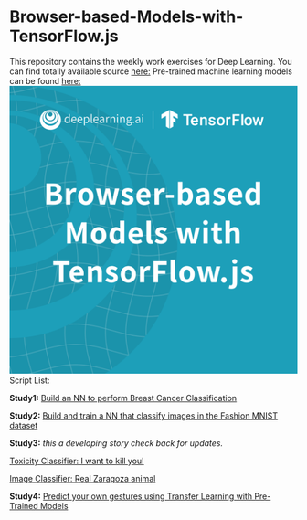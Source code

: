 # Browser-based-Models-with-TensorFlow.js
This repository contains the weekly work exercises for Deep Learning.
You can find totally available source [here:](https://github.com/lmoroney/dlaicourse)
Pre-trained machine learning models can be found [here:](https://github.com/tensorflow/tfjs-models)
![](images/javalogo.png)
Script List:

**Study1:**
[Build an NN to perform Breast Cancer Classification](https://carlosug.github.io/TensorflowinBrowser/src/study1/wdbc_exercise.html)

**Study2:**
[Build and train a NN that classify images in the Fashion MNIST dataset](https://carlosug.github.io/TensorflowinBrowser/src/study2/fashion-mnist.html)

**Study3:** _this a developing story check back for updates._

[Toxicity Classifier: I want to kill you!](https://carlosug.github.io/TensorflowinBrowser/src/study3/3.1/toxicity.html)

[Image Classifier: Real Zaragoza animal](https://carlosug.github.io/TensorflowinBrowser/src/study3/3.2/mobilenet.html)

**Study4:**
[Predict your own gestures using Transfer Learning with Pre-Trained Models](https://carlosug.github.io/TensorflowinBrowser/src/study4/rpsls.html)

